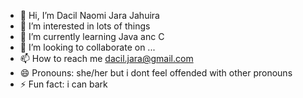 - 👋 Hi, I’m Dacil Naomi Jara Jahuira
- 👀 I’m interested in lots of things
- 🌱 I’m currently learning Java anc C
- 💞️ I’m looking to collaborate on ...
- 📫 How to reach me dacil.jara@gmail.com
- 😄 Pronouns: she/her but i dont feel offended with other pronouns
- ⚡ Fun fact: i can bark

<!---
hamnana00/hamnana00 is a ✨ special ✨ repository because its `README.md` (this file) appears on your GitHub profile.
You can click the Preview link to take a look at your changes.
--->
